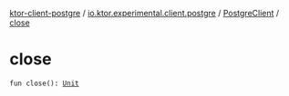 [ktor-client-postgre](../../index.md) / [io.ktor.experimental.client.postgre](../index.md) / [PostgreClient](index.md) / [close](./close.md)

# close

`fun close(): `[`Unit`](https://kotlinlang.org/api/latest/jvm/stdlib/kotlin/-unit/index.html)